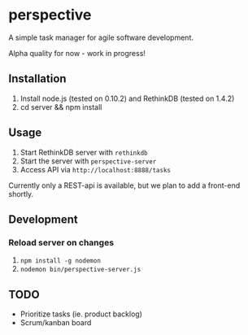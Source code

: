 # perspective
A simple task manager for agile software development.

Alpha quality for now - work in progress!

## Installation
1. Install node.js (tested on 0.10.2) and RethinkDB (tested on 1.4.2)
2. cd server && npm install

## Usage
1. Start RethinkDB server with `rethinkdb`
2. Start the server with `perspective-server`
3. Access API via `http://localhost:8888/tasks`

Currently only a REST-api is available, but we plan to add a front-end shortly.

## Development

### Reload server on changes
1. `npm install -g nodemon`
2. `nodemon bin/perspective-server.js`

## TODO
* Prioritize tasks (ie. product backlog)
* Scrum/kanban board